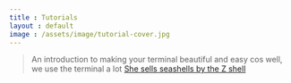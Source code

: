 ```yaml
---
title : Tutorials
layout : default
image : /assets/image/tutorial-cover.jpg
---
```


> An introduction to making your terminal beautiful and easy cos well, we use the terminal a lot
> [She sells seashells by the Z shell](https://theflowdev.github.io/2017/07/08/zsh-and-me.html)